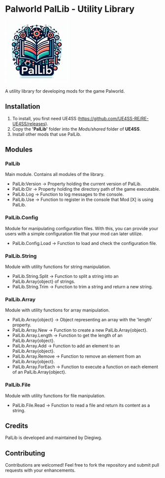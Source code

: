 # Palworld PalLib - Utility Library

![PalLib](logo-20x.jpg)

A utility library for developing mods for the game Palworld.

## Installation

1. To install, you first need UE4SS (<https://github.com/UE4SS-RE/RE-UE4SS/releases>).
2. Copy the **'PalLib'** folder into the *Mods/shared* folder of **UE4SS**.
3. Install other mods that use PalLib.

## Modules

### PalLib

Main module. Contains all modules of the library.

- PalLib:Version -> Property holding the current version of PalLib.
- PalLib:Dir -> Property holding the directory path of the game executable.
- PalLib.Log -> Function to log messages to the console.
- PalLib.Use -> Function to register in the console that Mod [X] is using PalLib.

### PalLib.Config

Module for manipulating configuration files. With this, you can provide your users with a simple configuration file that your mod can later utilize.

- PalLib.Config.Load -> Function to load and check the configuration file.

### PalLib.String

Module with utility functions for string manipulation.

- PalLib.String.Split -> Function to split a string into an PalLib.Array{object} of strings.
- PalLib.String.Trim -> Function to trim a string and return a new string.

### PalLib.Array

Module with utility functions for array manipulation.

- PalLib.Array{object} -> Object representing an array with the 'length' property.
- PalLib.Array.New -> Function to create a new PalLib.Array{object}.
- PalLib.Array.Length -> Function to get the length of an PalLib.Array{object}.
- PalLib.Array.Add -> Function to add an element to an PalLib.Array{object}.
- PalLib.Array.Remove -> Function to remove an element from an PalLib.Array{object}.
- PalLib.Array.ForEach -> Function to execute a function on each element of an PalLib.Array{object}.

### PalLib.File

Module with utility functions for file manipulation.

- PalLib.File.Read -> Function to read a file and return its content as a string.

## Credits

PalLib is developed and maintained by Diegiwg.

## Contributing

Contributions are welcomed! Feel free to fork the repository and submit pull requests with your enhancements.
